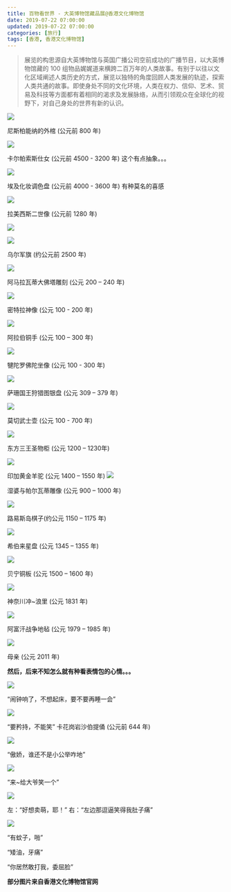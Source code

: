 ```yaml
---
title: 百物看世界 - 大英博物馆藏品展@香港文化博物馆
date: 2019-07-22 07:00:00
updated: 2019-07-22 07:00:00
categories: [旅行]
tags: [香港, 香港文化博物馆]
---
```


> 展览的构思源自大英博物馆与英国广播公司空前成功的广播节目，以大英博物馆藏的 100 组物品娓娓道来横跨二百万年的人类故事。有别于以往以文化区域阐述人类历史的方式，展览以独特的角度回顾人类发展的轨迹，探索人类共通的故事。即使身处不同的文化环境，人类在权力、信仰、艺术、贸易及科技等方面都有着相同的渴求及发展脉络，从而引领观众在全球化的视野下，对自己身处的世界有新的认识。

![](https://victorblog.nos-eastchina1.126.net/1015/1.jpg)

尼斯柏能纳的外棺 (公元前 800 年)

![](https://victorblog.nos-eastchina1.126.net/1015/the-karpathos-lady.png)

卡尔帕索斯仕女 (公元前 4500 - 3200 年) 这个有点抽象。。。

![](https://victorblog.nos-eastchina1.126.net/1015/3.jpg)

埃及化妆调色盘 (公元前 4000 - 3600 年) 有种莫名的喜感

![](https://victorblog.nos-eastchina1.126.net/1015/4.jpg)

拉美西斯二世像 (公元前 1280 年)

![](https://victorblog.nos-eastchina1.126.net/1015/the-standard-of-ur-1.png)

![](https://victorblog.nos-eastchina1.126.net/1015/5.jpg)

乌尔军旗 (约公元前 2500 年)

![](https://victorblog.nos-eastchina1.126.net/1015/carving-from-the-great-stupa-of-amaravati.png)

阿马拉瓦蒂大佛塔雕刻 (公元 200 – 240 年)

![](https://victorblog.nos-eastchina1.126.net/1015/statue-of-mithras.png)

密特拉神像 (公元 100 - 200 年)

![](https://victorblog.nos-eastchina1.126.net/1015/arabian-bronze-hand.png)

阿拉伯铜手 (公元 100 – 300 年)

![](https://victorblog.nos-eastchina1.126.net/1015/12.jpg)

犍陀罗佛陀坐像 (公元 100 - 300 年)

![](https://victorblog.nos-eastchina1.126.net/1015/plate-showing-a-sasanian-king-hunting.png)

萨珊国王狩猎图银盘 (公元 309 – 379 年)

![](https://victorblog.nos-eastchina1.126.net/1015/8.jpg)

莫切武士壶 (公元 100 - 700 年)

![](https://victorblog.nos-eastchina1.126.net/1015/reliquary-casket-showing-the-three-magi.png)

东方三王圣物柜 (公元 1200 – 1230年)

![](https://victorblog.nos-eastchina1.126.net/1015/inca-gold-llama.png)

印加黄金羊驼 (公元 1400 – 1550 年)
![](https://victorblog.nos-eastchina1.126.net/1015/shiva-and-parvati-sculpture.png)

湿婆与帕尔瓦蒂雕像 (公元 900 – 1000 年)

![](https://victorblog.nos-eastchina1.126.net/1015/lewis-chessmen.png)

路易斯岛棋子(约公元 1150 – 1175 年)

![](https://victorblog.nos-eastchina1.126.net/1015/hebrew-astrolabe.png)

希伯来星盘 (公元 1345 – 1355 年)

![](https://victorblog.nos-eastchina1.126.net/1015/13.jpg)

贝宁铜板 (公元 1500 – 1600 年)

![](https://victorblog.nos-eastchina1.126.net/1015/under-the-wave-off-Kanagawa.png)

神奈川冲~浪里 (公元 1831 年)

![](https://victorblog.nos-eastchina1.126.net/1015/afghan-war-rug.png)

阿富汗战争地毡 (公元 1979 – 1985 年)

![](https://victorblog.nos-eastchina1.126.net/1015/mother.png)

母亲 (公元 2011 年)


**然后，后来不知怎么就有种看表情包的心情。。。**

![](https://victorblog.nos-eastchina1.126.net/1015/2.jpg)

“闹钟响了，不想起床，要不要再睡一会”

![](https://victorblog.nos-eastchina1.126.net/1015/6.jpg)

“要矜持，不能笑” 卡花岗岩沙伯提俑 (公元前 644 年)

![](https://victorblog.nos-eastchina1.126.net/1015/9.jpg)

“傲娇，谁还不是小公举咋地”

![](https://victorblog.nos-eastchina1.126.net/1015/shiva-and-parvati-sculpture.png)

“来~给大爷笑一个”

![](https://victorblog.nos-eastchina1.126.net/1015/10.jpg)

左：“好想卖萌，耶！”
右：“左边那逗逼笑得我肚子痛”

![](https://victorblog.nos-eastchina1.126.net/1015/11.jpg)

“有蚊子，啪”

“矮油，牙痛”

“你居然敢打我，委屈脸”


**部分图片来自香港文化博物馆官网**



